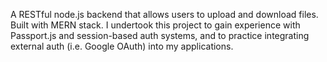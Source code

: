 A RESTful node.js backend that allows users to upload and download files. Built with MERN stack.
I undertook this project to gain experience with Passport.js and session-based auth systems, and to practice integrating external auth (i.e. Google OAuth) into my applications.
